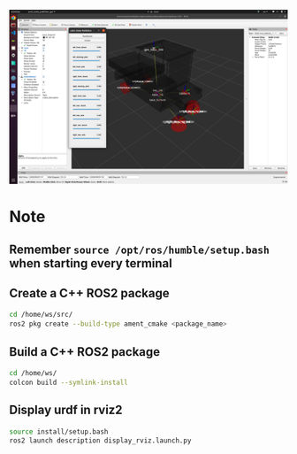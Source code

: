 ![Alt text](rviz2__chrissunny94__ackerman_ros_robot_gazebo_simulation.png)

# Note

## Remember `source /opt/ros/humble/setup.bash` when starting every terminal

## Create a C++ ROS2 package

```bash
cd /home/ws/src/
ros2 pkg create --build-type ament_cmake <package_name>
```

## Build a C++ ROS2 package

```bash
cd /home/ws/
colcon build --symlink-install
```

## Display urdf in rviz2
```bash
source install/setup.bash
ros2 launch description display_rviz.launch.py
```
